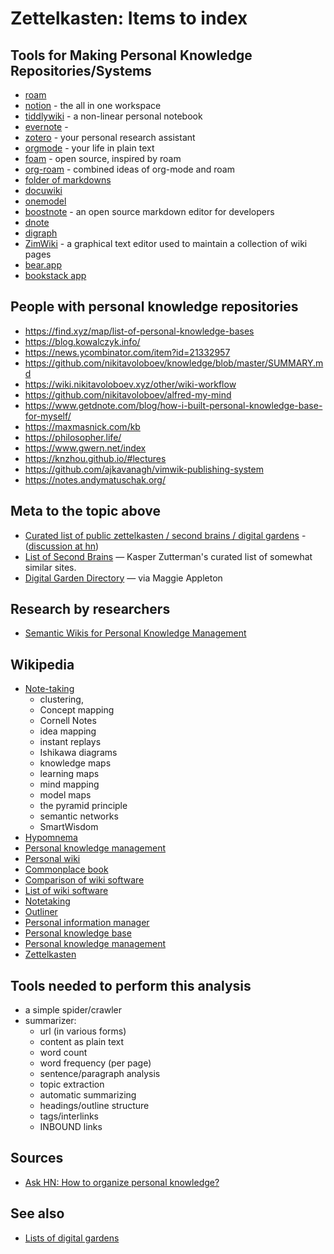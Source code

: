 ﻿# Zettelkasten: Items to index

## Tools for Making Personal Knowledge Repositories/Systems

- [roam](https://roamresearch.com/)
- [notion](https://www.notion.so/) - the all in one workspace
- [tiddlywiki](https://tiddlywiki.com/) - a non-linear personal notebook
- [evernote](https://evernote.com/) -
- [zotero](https://zotero.org) - your personal research assistant
- [orgmode](https://orgmode.org/) - your life in plain text
- [foam](https://foambubble.github.io/foam/) - open source, inspired by roam
- [org-roam](https://www.orgroam.com/) - combined ideas of org-mode and roam
- [folder of markdowns](https://til.secretgeek.net)
- [docuwiki](https://www.dokuwiki.org/dokuwiki)
- [onemodel](http://onemodel.org/1/e-9223372036854618119.html)
- [boostnote](https://boostnote.io/) - an open source markdown editor for developers
- [dnote](https://github.com/dnote/dnote)
- [digraph](https://digraph.app/)
- [ZimWiki](https://zim-wiki.org/) - a graphical text editor used to maintain a collection of wiki pages
- [bear.app](https://bear.app)
- [bookstack app](https://www.bookstackapp.com/)

## People with personal knowledge repositories

 - https://find.xyz/map/list-of-personal-knowledge-bases
 - https://blog.kowalczyk.info/
 - https://news.ycombinator.com/item?id=21332957
 - https://github.com/nikitavoloboev/knowledge/blob/master/SUMMARY.md
 - https://wiki.nikitavoloboev.xyz/other/wiki-workflow
 - https://github.com/nikitavoloboev/alfred-my-mind
 - https://www.getdnote.com/blog/how-i-built-personal-knowledge-base-for-myself/
 - https://maxmasnick.com/kb
 - https://philosopher.life/
 - https://www.gwern.net/index
 - https://knzhou.github.io/#lectures
 - https://github.com/ajkavanagh/vimwik-publishing-system
 - https://notes.andymatuschak.org/

## Meta to the topic above

 - [Curated list of public zettelkasten / second brains / digital gardens](https://github.com/KasperZutterman/Second-Brain) - ([discussion at hn](https://news.ycombinator.com/item?id=23383333))
 - [List of Second Brains](https://github.com/KasperZutterman/Second-Brain#second-brain) &mdash; Kasper Zutterman's curated list of somewhat similar sites.
 - [Digital Garden Directory](https://github.com/MaggieAppleton/digital-gardeners/#digital-garden-directory) &mdash; via Maggie Appleton

## Research by researchers

- [Semantic Wikis for Personal Knowledge Management](https://www.researchgate.net/publication/221464145_Semantic_Wikis_for_Personal_Knowledge_Management)

## Wikipedia

 - [Note-taking](https://en.wikipedia.org/wiki/Note-taking)
   - clustering,
   - Concept mapping
   - Cornell Notes
   - idea mapping
   - instant replays
   - Ishikawa diagrams
   - knowledge maps
   - learning maps
   - mind mapping
   - model maps
   - the pyramid principle
   - semantic networks
   - SmartWisdom
 - [Hypomnema](https://en.wikipedia.org/wiki/Hypomnema)
 - [Personal knowledge management](https://en.wikipedia.org/wiki/Personal_knowledge_management)
 - [Personal wiki](https://en.wikipedia.org/wiki/Personal_wiki)
 - [Commonplace book](https://en.wikipedia.org/wiki/Commonplace_book)
 - [Comparison of wiki software](https://en.wikipedia.org/wiki/Comparison_of_wiki_software)
 - [List of wiki software](https://en.wikipedia.org/wiki/List_of_wiki_software)
 - [Notetaking](https://en.wikipedia.org/wiki/Notetaking)
 - [Outliner](https://en.wikipedia.org/wiki/Outliner)
 - [Personal information manager](https://en.wikipedia.org/wiki/Personal_information_manager)
 - [Personal knowledge base](https://en.wikipedia.org/wiki/Personal_knowledge_base)
 - [Personal knowledge management](https://en.wikipedia.org/wiki/Personal_knowledge_management)
 - [Zettelkasten](https://en.wikipedia.org/wiki/Zettelkasten)

## Tools needed to perform this analysis

- a simple spider/crawler
- summarizer:
	- url (in various forms)
	- content as plain text
	- word count
	- word frequency (per page)
	- sentence/paragraph analysis
	- topic extraction
	- automatic summarizing
	- headings/outline structure
	- tags/interlinks
	- INBOUND links

## Sources

- [Ask HN: How to organize personal knowledge?](https://news.ycombinator.com/item?id=17892731)

## See also

- [Lists of digital gardens](../digital_gardens/lists_of_digital_gardens.md)